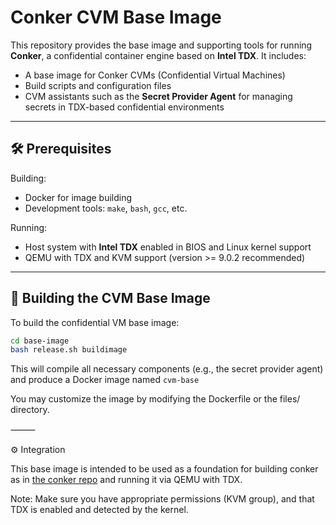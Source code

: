 # Conker CVM Base Image

This repository provides the base image and supporting tools for running **Conker**, a confidential container engine based on **Intel TDX**. It includes:

- A base image for Conker CVMs (Confidential Virtual Machines)
- Build scripts and configuration files
- CVM assistants such as the **Secret Provider Agent** for managing secrets in TDX-based confidential environments

---

## 🛠 Prerequisites

Building:
- Docker for image building
- Development tools: `make`, `bash`, `gcc`, etc.

Running:
- Host system with **Intel TDX** enabled in BIOS and Linux kernel support
- QEMU with TDX and KVM support (version >= 9.0.2 recommended)

---

## 🚀 Building the CVM Base Image

To build the confidential VM base image:

```bash
cd base-image
bash release.sh buildimage
```

This will compile all necessary components (e.g., the secret provider agent) and produce a Docker image named ```cvm-base```

You may customize the image by modifying the Dockerfile or the files/ directory.

⸻

⚙️ Integration

This base image is intended to be used as a foundation for building conker as in [the conker repo](https://github.com/iExecBlockchainComputing/xTDX) and running it via QEMU with TDX. 

Note: Make sure you have appropriate permissions (KVM group), and that TDX is enabled and detected by the kernel.